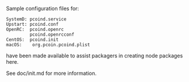 Sample configuration files for:
```
SystemD: pcoind.service
Upstart: pcoind.conf
OpenRC:  pcoind.openrc
         pcoind.openrcconf
CentOS:  pcoind.init
macOS:    org.pcoin.pcoind.plist
```
have been made available to assist packagers in creating node packages here.

See doc/init.md for more information.
